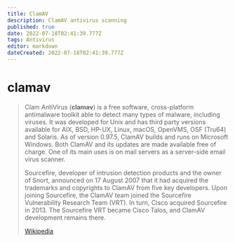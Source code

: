 ```yaml
---
title: ClamAV
description: ClamAV antivirus scanning
published: true
date: 2022-07-18T02:41:39.777Z
tags: Antivirus
editor: markdown
dateCreated: 2022-07-18T02:41:39.777Z
---
```

# clamav

> Clam AntiVirus (**clamav**) is a free software, cross-platform antimalware toolkit able to detect many types of malware, including viruses. It was developed for Unix and has third party versions available for AIX, BSD, HP-UX, Linux, macOS, OpenVMS, OSF (Tru64) and Solaris. As of version 0.97.5, ClamAV builds and runs on Microsoft Windows. Both ClamAV and its updates are made available free of charge. One of its main uses is on mail servers as a server-side email virus scanner. 
>
> Sourcefire, developer of intrusion detection products and the owner of Snort, announced on 17 August 2007 that it had acquired the trademarks and copyrights to ClamAV from five key developers.  Upon joining Sourcefire, the ClamAV team joined the Sourcefire Vulnerability Research Team (VRT).  In turn, Cisco acquired Sourcefire in 2013. The Sourcefire VRT became Cisco Talos, and ClamAV development remains there.
>
> [Wikipedia](https://en.wikipedia.org/wiki/Clam%20AntiVirus)